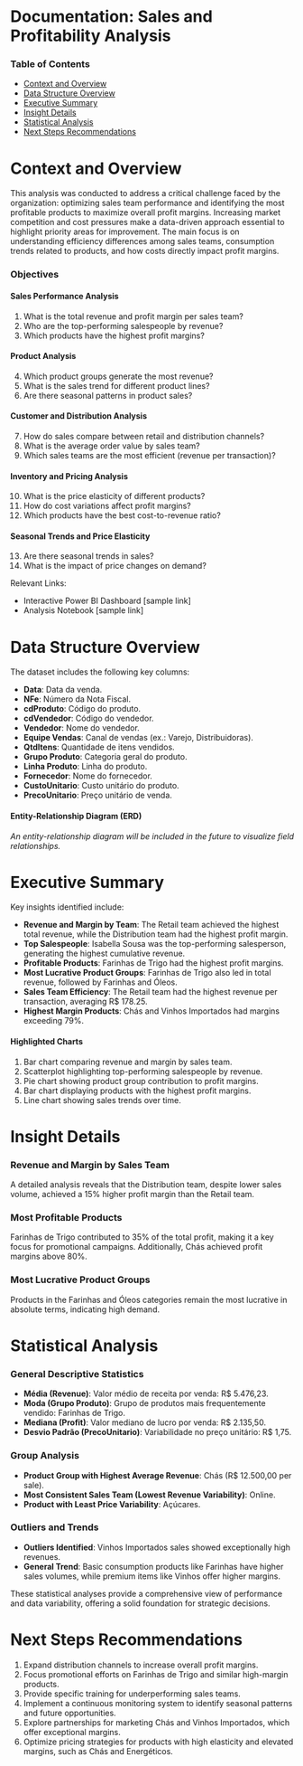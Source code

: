 # Documentation: Sales and Profitability Analysis

### Table of Contents
- [Context and Overview](#context-and-overview)
- [Data Structure Overview](#data-structure-overview)
- [Executive Summary](#executive-summary)
- [Insight Details](#insight-details)
- [Statistical Analysis](#statistical-analysis)
- [Next Steps Recommendations](#next-steps-recommendations)

# Context and Overview
This analysis was conducted to address a critical challenge faced by the organization: optimizing sales team performance and identifying the most profitable products to maximize overall profit margins. Increasing market competition and cost pressures make a data-driven approach essential to highlight priority areas for improvement. The main focus is on understanding efficiency differences among sales teams, consumption trends related to products, and how costs directly impact profit margins.

### Objectives

#### Sales Performance Analysis
1. What is the total revenue and profit margin per sales team?
2. Who are the top-performing salespeople by revenue?
3. Which products have the highest profit margins?

#### Product Analysis
4. Which product groups generate the most revenue?
5. What is the sales trend for different product lines?
6. Are there seasonal patterns in product sales?

#### Customer and Distribution Analysis
7. How do sales compare between retail and distribution channels?
8. What is the average order value by sales team?
9. Which sales teams are the most efficient (revenue per transaction)?

#### Inventory and Pricing Analysis
10. What is the price elasticity of different products?
11. How do cost variations affect profit margins?
12. Which products have the best cost-to-revenue ratio?

#### Seasonal Trends and Price Elasticity
13. Are there seasonal trends in sales?
14. What is the impact of price changes on demand?

Relevant Links:
- Interactive Power BI Dashboard [sample link]
- Analysis Notebook [sample link]

# Data Structure Overview
The dataset includes the following key columns:
- **Data**: Data da venda.
- **NFe**: Número da Nota Fiscal.
- **cdProduto**: Código do produto.
- **cdVendedor**: Código do vendedor.
- **Vendedor**: Nome do vendedor.
- **Equipe Vendas**: Canal de vendas (ex.: Varejo, Distribuidoras).
- **QtdItens**: Quantidade de itens vendidos.
- **Grupo Produto**: Categoria geral do produto.
- **Linha Produto**: Linha do produto.
- **Fornecedor**: Nome do fornecedor.
- **CustoUnitario**: Custo unitário do produto.
- **PrecoUnitario**: Preço unitário de venda.

#### Entity-Relationship Diagram (ERD)
*An entity-relationship diagram will be included in the future to visualize field relationships.*

# Executive Summary

Key insights identified include:
- **Revenue and Margin by Team**: The Retail team achieved the highest total revenue, while the Distribution team had the highest profit margin.
- **Top Salespeople**: Isabella Sousa was the top-performing salesperson, generating the highest cumulative revenue.
- **Profitable Products**: Farinhas de Trigo had the highest profit margins.
- **Most Lucrative Product Groups**: Farinhas de Trigo also led in total revenue, followed by Farinhas and Óleos.
- **Sales Team Efficiency**: The Retail team had the highest revenue per transaction, averaging R$ 178.25.
- **Highest Margin Products**: Chás and Vinhos Importados had margins exceeding 79%.

#### Highlighted Charts
1. Bar chart comparing revenue and margin by sales team.
2. Scatterplot highlighting top-performing salespeople by revenue.
3. Pie chart showing product group contribution to profit margins.
4. Bar chart displaying products with the highest profit margins.
5. Line chart showing sales trends over time.

# Insight Details

### Revenue and Margin by Sales Team
A detailed analysis reveals that the Distribution team, despite lower sales volume, achieved a 15% higher profit margin than the Retail team.

### Most Profitable Products
Farinhas de Trigo contributed to 35% of the total profit, making it a key focus for promotional campaigns. Additionally, Chás achieved profit margins above 80%.

### Most Lucrative Product Groups
Products in the Farinhas and Óleos categories remain the most lucrative in absolute terms, indicating high demand.

# Statistical Analysis

### General Descriptive Statistics
- **Média (Revenue)**: Valor médio de receita por venda: R$ 5.476,23.
- **Moda (Grupo Produto)**: Grupo de produtos mais frequentemente vendido: Farinhas de Trigo.
- **Mediana (Profit)**: Valor mediano de lucro por venda: R$ 2.135,50.
- **Desvio Padrão (PrecoUnitario)**: Variabilidade no preço unitário: R$ 1,75.

### Group Analysis
- **Product Group with Highest Average Revenue**: Chás (R$ 12.500,00 per sale).
- **Most Consistent Sales Team (Lowest Revenue Variability)**: Online.
- **Product with Least Price Variability**: Açúcares.

### Outliers and Trends
- **Outliers Identified**: Vinhos Importados sales showed exceptionally high revenues.
- **General Trend**: Basic consumption products like Farinhas have higher sales volumes, while premium items like Vinhos offer higher margins.

These statistical analyses provide a comprehensive view of performance and data variability, offering a solid foundation for strategic decisions.

# Next Steps Recommendations
1. Expand distribution channels to increase overall profit margins.
2. Focus promotional efforts on Farinhas de Trigo and similar high-margin products.
3. Provide specific training for underperforming sales teams.
4. Implement a continuous monitoring system to identify seasonal patterns and future opportunities.
5. Explore partnerships for marketing Chás and Vinhos Importados, which offer exceptional margins.
6. Optimize pricing strategies for products with high elasticity and elevated margins, such as Chás and Energéticos.
